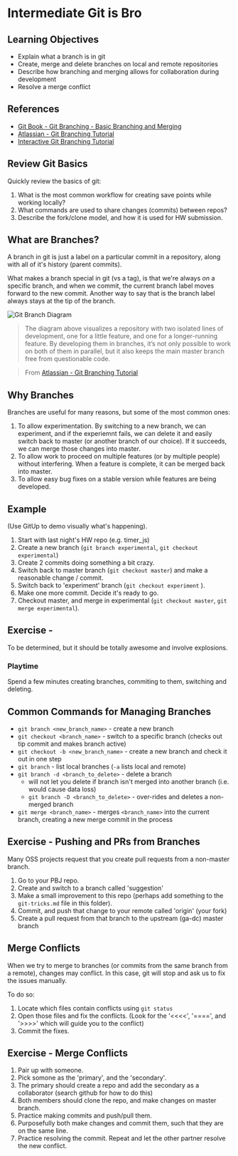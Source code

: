 # Intermediate Git is Bro

## Learning Objectives

- Explain what a branch is in git
- Create, merge and delete branches on local and remote repositories
- Describe how branching and merging allows for collaboration during development
- Resolve a merge conflict

## References

* [Git Book - Git Branching - Basic Branching and Merging](https://git-scm.com/book/en/v2/Git-Branching-Basic-Branching-and-Merging)
* [Atlassian - Git Branching Tutorial](https://www.atlassian.com/git/tutorials/using-branches)
* [Interactive Git Branching Tutorial](http://pcottle.github.io/learnGitBranching/)

## Review Git Basics

Quickly review the basics of git:

1. What is the most common workflow for creating save points while working
locally?
2. What commands are used to share changes (commits) between repos?
3. Describe the fork/clone model, and how it is used for HW submission.

## What are Branches?

A branch in git is just a label on a  particular commit in a repository, along
with all of it's history (parent commits).

What makes a branch special in git (vs a tag), is that we're always *on* a
specific branch, and when we commit, the current branch label moves forward to
the new commit. Another way to say that is the branch label always stays at the
tip of the branch.

![Git Branch Diagram](https://www.atlassian.com/git/images/tutorials/collaborating/using-branches/01.svg)
> The diagram above visualizes a repository with two isolated lines of development, one for a little feature, and one for a longer-running feature. By developing them in branches, it’s not only possible to work on both of them in parallel, but it also keeps the main master branch free from questionable code.

> From [Atlassian - Git Branching Tutorial](https://www.atlassian.com/git/tutorials/using-branches/git-branch)

## Why Branches

Branches are useful for many reasons, but some of the most common ones:

1. To allow experimentation. By switching to a new branch, we can experiment,
and if the experiemnt fails, we can delete it and easily switch back to master
(or another branch of our choice). If it succeeds, we can merge those changes
into master.
2. To allow work to proceed on multiple features (or by multiple people) without
interfering. When a feature is complete, it can be merged back into master.
3. To allow easy bug fixes on a stable version while features are being developed.




## Example

(Use GitUp to demo visually what's happening).

1. Start with last night's HW repo (e.g. timer_js)
2. Create a new branch (`git branch experimental`, `git checkout experimental`)
3. Create 2 commits doing something a bit crazy.
4. Switch back to master branch (`git checkout master`) and make a reasonable change / commit.
5. Switch back to 'experiment' branch (`git checkout experiment` ).
6. Make one more commit. Decide it's ready to go.
7. Checkout master, and merge in experimental (`git checkout master`, `git merge experimental`).

## Exercise -

To be determined, but it should be totally awesome and involve explosions.

### Playtime

Spend a few minutes creating branches, commiting to them, switching and deleting.

## Common Commands for Managing Branches

* `git branch <new_branch_name>` - create a new branch
* `git checkout <branch_name>` - switch to a specific branch (checks out tip commit and makes branch active)
* `git checkout -b <new_branch_name>` - create a new branch and check it out in one step
* `git branch` - list local branches (`-a` lists local and remote)
* `git branch -d <branch_to_delete>` - delete a branch
  * will not let you delete if branch isn't merged into another branch (i.e. would cause data loss)
  * `git branch -D <branch_to_delete>` - over-rides and deletes a non-merged branch
* `git merge <branch_name>` - merges `<branch_name>` into the current branch, creating a new merge commit in the process


## Exercise - Pushing and PRs from Branches

Many OSS projects request that you create pull requests from a non-master branch.

1. Go to your PBJ repo.
2. Create and switch to a branch called 'suggestion'
3. Make a small improvement to this repo (perhaps add something to the `git-tricks.md` file in this folder).
4. Commit, and push that change to your remote called 'origin' (your fork)
5. Create a pull request from that branch to the upstream (ga-dc) master branch

## Merge Conflicts

When we try to merge to branches (or commits from the same branch from a remote), changes may conflict. In this case, git will stop and ask us to fix the issues manually.

To do so:
1. Locate which files contain conflicts using `git status`
2. Open those files and fix the conflicts. (Look for the '<<<<', '====', and '>>>>' which will guide you to the conflict)
3. Commit the fixes.


## Exercise - Merge Conflicts

1. Pair up with someone.
2. Pick somone as the 'primary', and the 'secondary'.
3. The primary should create a repo and add the secondary as a collaborator (search github for how to do this)
4. Both members should clone the repo, and make changes on master branch.
5. Practice making commits and push/pull them.
6. Purposefully both make changes and commit them, such that they are on the same line.
7. Practice resolving the commit. Repeat and let the other partner resolve the new conflict.

